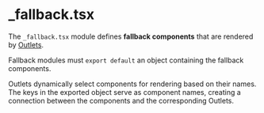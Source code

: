 # \_fallback.tsx

The `_fallback.tsx` module defines **fallback components** that are rendered by
[Outlets](/docs/components/outlet).

Fallback modules must `export default` an object containing the fallback components.

Outlets dynamically select components for rendering based on their names.
The keys in the exported object serve as component names, creating a connection
between the components and the corresponding Outlets.
